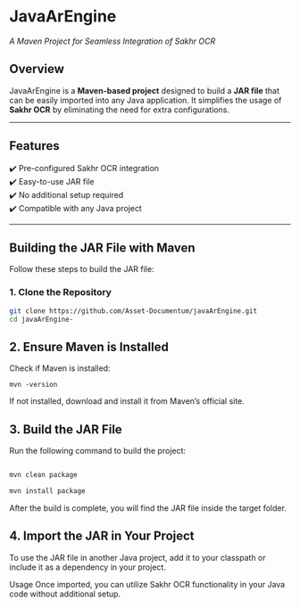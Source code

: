 # JavaArEngine
*A Maven Project for Seamless Integration of Sakhr OCR*

## Overview
JavaArEngine is a **Maven-based project** designed to build a **JAR file** that can be easily imported into any Java application. It simplifies the usage of **Sakhr OCR** by eliminating the need for extra configurations.

---

## Features
✔️ Pre-configured Sakhr OCR integration  
✔️ Easy-to-use JAR file  
✔️ No additional setup required  
✔️ Compatible with any Java project  

---

## Building the JAR File with Maven

Follow these steps to build the JAR file:

### 1. Clone the Repository
```sh
git clone https://github.com/Asset-Documentum/javaArEngine.git
cd javaArEngine-
```
## 2. Ensure Maven is Installed
Check if Maven is installed:

```
mvn -version
```
If not installed, download and install it from Maven’s official site.

## 3. Build the JAR File
Run the following command to build the project:

```sh

mvn clean package
```
```sh
mvn install package
```
After the build is complete, you will find the JAR file inside the target folder.

## 4. Import the JAR in Your Project
To use the JAR file in another Java project, add it to your classpath or include it as a dependency in your project.

Usage
Once imported, you can utilize Sakhr OCR functionality in your Java code without additional setup.
